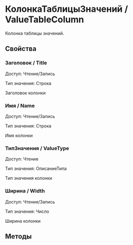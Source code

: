 
# КолонкаТаблицыЗначений / ValueTableColumn

    
    
Колонка таблицы значений.


  
  
## Свойства
    
### Заголовок / Title
Доступ: Чтение/Запись

Тип значения: Строка

    
    
Заголовок колонки


  
  
### Имя / Name
Доступ: Чтение/Запись

Тип значения: Строка

    
    
Имя колонки


  
  
### ТипЗначения / ValueType
Доступ: Чтение

Тип значения: ОписаниеТипа

    
    
Тип значения колонки


  
  
### Ширина / Width
Доступ: Чтение/Запись

Тип значения: Число

    
    
Ширина колонки


  
  
## Методы
    